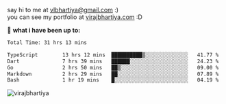 say hi to me at [vlbhartiya@gmail.com](mailto:vlbhartiya@gmail.com) :)<br/>
you can see my portfolio at [virajbhartiya.com](https://virajbhartiya.com) :D<br/>


🚀 **what i have been up to:**

<!--START_SECTION:waka-->

```txt
Total Time: 31 hrs 13 mins

TypeScript        13 hrs 12 mins  ██████████▒░░░░░░░░░░░░░░   41.77 %
Dart              7 hrs 39 mins   ██████░░░░░░░░░░░░░░░░░░░   24.23 %
Go                2 hrs 50 mins   ██▒░░░░░░░░░░░░░░░░░░░░░░   09.00 %
Markdown          2 hrs 29 mins   ██░░░░░░░░░░░░░░░░░░░░░░░   07.89 %
Bash              1 hr 19 mins    █░░░░░░░░░░░░░░░░░░░░░░░░   04.19 %
```

<!--END_SECTION:waka-->

<p align="left"> <img src="https://komarev.com/ghpvc/?username=virajbhartiya&color=blue" alt="virajbhartiya" /> </p>
